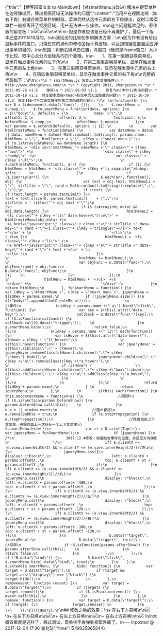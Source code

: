 {"title":"【博客园富文本 to Markdown】[对smartMenu.js改进] 解决右键菜单栏在边缘弹出后，移出视图区域无法操作的问题","content":"当用户在视图边缘（如右下角）右键召唤菜单栏的时候，菜单仍然从选中元素的右下角弹出，这时二级菜单栏一般都离开了视图区域，用户无法进一步操作。\n\n这个问题挺常见的，原作者的留言板：\n![](https://images2017.cnblogs.com/blog/1182173/201712/1182173-20171204172224810-1171876778.png)\n![](https://images2017.cnblogs.com/blog/1182173/201712/1182173-20171204172138716-2065474607.png)\n\n\n\n\n 但是作者应该是已经不再维护了，最后一个版本还是2011年10月的。\n\n我给出的比较初步的解决方案：\n\n因为作者没有给出鼠标事件的接口，只能在库的源码中修改坐标计算逻辑，以达到根据位置自适应弹出菜单的目的。\n\n思路：判断右键点击位置，与窗口（我的是iframe窗口）大小作比较，取中心点分为坐标系的四个象限。\n\n　　1、在第一象限召唤菜单栏，显示在触发事件元素的左下角\n\n　　2、在第二象限召唤菜单栏，显示在触发事件元素的左上角\n\n　　3、在第三象限召唤菜单栏，显示在触发事件元素的右上角\n\n　　4、在第四象限召唤菜单栏，显示在触发事件元素的右下角\n\n完整的代码如下：\n\n```\n/*\n * smartMenu.js 智能上下文菜单插件\n * http://www.zhangxinxu.com/\n *\n * Copyright 2011, zhangxinxu\n *\n * 2011-05-26 v1.0    编写\n * 2011-06-03 v1.1    修复func中this失准问题\n * 2011-10-10 v1.2  修复脚本放在<head>标签中层无法隐藏的问题\n * 2011-10-30 v1.3  修复IE6~7下二级菜单移到第二项隐藏的问题\n */\n \n(function($) {\n    var D = $(document).data(\"func\", {});    \n    $.smartMenu = $.noop;\n    $.fn.smartMenu = function(data, options) {\n        var B = $(\"body\"), defaults = {\n            name: \"\",\n            offsetX: 2,\n            offsetY: 2,\n            textLimit: 6,\n            beforeShow: $.noop,\n            afterShow: $.noop\n        };\n        var params = $.extend(defaults, options || {});\n        \n        var htmlCreateMenu = function(datum) {\n            var dataMenu = datum || data, nameMenu = datum? Math.random().toString(): params.name, htmlMenu = \"\", htmlCorner = \"\", clKey = \"smart_menu_\";\n            if ($.isArray(dataMenu) && dataMenu.length) {\n                htmlMenu = '<div id=\"smartMenu_'+ nameMenu +'\" class=\"'+ clKey +'box\">' +\n                                '<div class=\"'+ clKey +'body\">' +\n                                    '<ul class=\"'+ clKey +'ul\">';\n                                    \n                $.each(dataMenu, function(i, arr) {\n                    if (i) {\n                        htmlMenu = htmlMenu + '<li class=\"'+ clKey +'li_separate\">&nbsp;</li>';    \n                    }\n                    if ($.isArray(arr)) {\n                        $.each(arr, function(j, obj) {\n                            var text = obj.text, htmlMenuLi = \"\", strTitle = \"\", rand = Math.random().toString().replace(\".\", \"\");\n                            if (text) {\n                                if (text.length > params.textLimit) {\n                                    text = text.slice(0, params.textLimit)    + \"…\";\n                                    strTitle = ' title=\"'+ obj.text +'\"';\n                                }\n                                if ($.isArray(obj.data) && obj.data.length) {\n                                    htmlMenuLi = '<li class=\"'+ clKey +'li\" data-hover=\"true\">' + htmlCreateMenu(obj.data) +\n                                        '<a href=\"javascript:\" class=\"'+ clKey +'a\"'+ strTitle +' data-key=\"'+ rand +'\"><i class=\"'+ clKey +'triangle\"></i>'+ text +'</a>' + \n                                    '</li>';\n                                } else {\n                                    htmlMenuLi = '<li class=\"'+ clKey +'li\">' +\n                                        '<a href=\"javascript:\" class=\"'+ clKey +'a\"'+ strTitle +' data-key=\"'+ rand +'\">'+ text +'</a>' + \n                                    '</li>';\n                                }\n                                \n                                htmlMenu += htmlMenuLi;\n                                \n                                var objFunc = D.data(\"func\");\n                                objFunc[rand] = obj.func;\n                                D.data(\"func\", objFunc);\n                            }\n                        });    \n                    }\n                });\n                \n                htmlMenu = htmlMenu + '</ul>' +\n                                    '</div>' +\n                                '</div>';\n            }\n            return htmlMenu;\n        }, funSmartMenu = function() {\n            var idKey = \"#smartMenu_\", clKey = \"smart_menu_\", jqueryMenu = $(idKey + params.name);\n            if (!jqueryMenu.size()) {\n                $(\"body\").append(htmlCreateMenu());\n                \n                //事件\n                $(idKey + params.name +\" a\").bind(\"click\", function() {\n                    var key = $(this).attr(\"data-key\"),\n                        callback = D.data(\"func\")[key];\n                    if ($.isFunction(callback)) {\n                        callback.call(D.data(\"trigger\"));    \n                    }\n                    $.smartMenu.hide();\n                    return false;\n                });\n                $(idKey + params.name +\" li\").each(function() {\n                    var isHover = $(this).attr(\"data-hover\"), clHover = clKey + \"li_hover\";\n                    \n                    $(this).hover(function() {\n                        var jqueryHover = $(this).siblings(\".\" + clHover);\n                        jqueryHover.removeClass(clHover).children(\".\"+ clKey +\"box\").hide();\n                        jqueryHover.children(\".\"+ clKey +\"a\").removeClass(clKey +\"a_hover\");\n                        \n                        if (isHover) {                    \n                            $(this).addClass(clHover).children(\".\"+ clKey +\"box\").show();\n                            $(this).children(\".\"+ clKey +\"a\").addClass(clKey +\"a_hover\");    \n                        }\n                        \n                    });\n                    \n                });\n                return $(idKey + params.name);\n            } \n            return jqueryMenu;\n        };\n        \n        $(this).each(function() {\n            this.oncontextmenu = function(e) {\n                //回调\n                if ($.isFunction(params.beforeShow)) {\n                    params.beforeShow.call(this);    \n                }\n                e = e || window.event;\n                //阻止冒泡\n                e.cancelBubble = true;\n                if (e.stopPropagation) {\n                    e.stopPropagation();\n                }\n                //隐藏当前上下文菜单，确保页面上一次只有一个上下文菜单\n                $.smartMenu.hide();\n                var st = D.scrollTop();\n                var jqueryMenu = funSmartMenu();\n                if (jqueryMenu) {\n                    /*\n                        2017.12.4修改：根据触发事件的位置，自适应方向弹出\n                    */\n                    if( e.clientX <= (e.view.innerWidth/2) && e.clientY <= (e.view.innerHeight/2))//左上\n                    {\n                        jqueryMenu.css({\n                            display: \"block\",\n                            left: e.clientX + params.offsetX ,\n                            top: e.clientY + st + params.offsetY ,\n                        });\n                    }\n                    if( e.clientX >= (e.view.innerWidth/2) && e.clientY <= (e.view.innerHeight/2))//右上\n                    {\n                        jqueryMenu.css({\n                            display: \"block\",\n                            left: e.clientX + params.offsetX -100,\n                            top: e.clientY + st + params.offsetY ,\n                        });\n                    }\n                    if( e.clientX <= (e.view.innerWidth/2) && e.clientY >= (e.view.innerHeight/2))//左下\n                    {\n                        jqueryMenu.css({\n                            display: \"block\",\n                            left: e.clientX + params.offsetX ,\n                            top: e.clientY + st + params.offsetY -120,\n                        });\n                    }\n                    if( e.clientX >= (e.view.innerWidth/2) && e.clientY >= (e.view.innerHeight/2))//右下\n                    {\n                        jqueryMenu.css({\n                            display: \"block\",\n                            left: e.clientX + params.offsetX -100,\n                            top: e.clientY + st + params.offsetY -120,\n                        });\n                    }\n                    D.data(\"target\", jqueryMenu);\n                    D.data(\"trigger\", this);\n                    //回调\n                    if ($.isFunction(params.afterShow)) {\n                        params.afterShow.call(this);    \n                    }\n                    return false;\n                }\n            };\n        });\n        if (!B.data(\"bind\")) {\n            B.bind(\"click\", $.smartMenu.hide).data(\"bind\", true);\n        }\n    };\n    $.extend($.smartMenu, {\n        hide: function() {\n            var target = D.data(\"target\");\n            if (target && target.css(\"display\") === \"block\") {\n                target.hide();\n            }        \n        },\n        removeevent: function (event) {\n            var target = D.data(\"target\");\n            if (target) {\n                target.remove();\n                if ($.isFunction(event)) {\n                    event.call(this);\n                }\n            }\n        },\n        remove: function() {\n            var target = D.data(\"target\");\n            if (target) {\n                target.remove();\n            }\n        }\n    });\n})(jQuery);\n```\n## 修改之后的效果：\n+ 在右下方召唤\n\n![](https://images2017.cnblogs.com/blog/1182173/201712/1182173-20171204170925201-1677560340.png)  \n+ 在左下方召唤\n\n![](https://images2017.cnblogs.com/blog/1182173/201712/1182173-20171204173302763-570358179.png)\n+ 在左上方召唤\n\n![](https://images2017.cnblogs.com/blog/1182173/201712/1182173-20171204173328951-2041581756.png)\n+ 在右上方召唤\n\n![](https://images2017.cnblogs.com/blog/1182173/201712/1182173-20171204173412997-167638017.png)  \n\n大概效果就是这样了，经过测试，菜单栏不会弹到视窗外面了。\n---  \nposted @ 2017-12-04 17:36 肖兆琦","time":1549025865844}